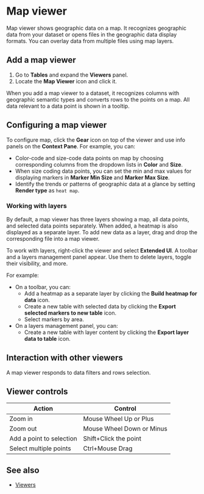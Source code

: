 <!-- TITLE: Map viewer -->
<!-- SUBTITLE: -->

# Map viewer

Map viewer shows geographic data on a map. It recognizes geographic data from your dataset or opens files in the geographic data display formats. You can overlay data from multiple files using map layers.

## Add a map viewer

1. Go to **Tables** and expand the **Viewers** panel.
1. Locate the **Map Viewer** icon and click it.

When you add a map viewer to a dataset, it recognizes columns with geographic
semantic types and converts rows to the points on a map. All data relevant to a
data point is shown in a tooltip.

## Configuring a map viewer

To configure map, click the **Gear** icon on top of the viewer and use info
panels on the **Context Pane**. For example, you can:

* Color-code and size-code data points on map by choosing corresponding columns
  from the dropdown lists in **Color** and **Size**.
* When size coding data points, you can set the min and max values for
  displaying markers in **Marker Min Size** and **Marker Max Size**.
* Identify the trends or patterns of geographic data at a glance by setting
  **Render type** as `heat map`.

### Working with layers

By default, a map viewer has three layers showing a map, all data points, and
selected data points separately. When added, a heatmap is also displayed as a
separate layer. To add new data as a layer, drag and drop the corresponding file
into a map viewer.

To work with layers, right-click the viewer and select **Extended UI**. A
toolbar and a layers management panel appear. Use them to delete layers, toggle
their visibility, and more.

For example:

* On a toolbar, you can:
  * Add a heatmap as a separate layer by clicking the **Build heatmap for data** icon.
  * Create a new table with selected data by clicking the **Export selected markers to new table** icon.
  * Select markers by area.
* On a layers management panel, you can:
  * Create a new table with layer content by clicking the **Export layer data to table** icon.

## Interaction with other viewers

A map viewer responds to data filters and rows selection.

## Viewer controls

|Action              |        Control                |
|------------------------|----------------------|
| Zoom in                                            | Mouse Wheel Up or Plus          |
| Zoom out                                         | Mouse Wheel Down or Minus  |
| Add a point to selection   | Shift+Click the point                   |
| Select multiple points                    | Ctrl+Mouse Drag                       |

## See also

* [Viewers](../viewers.md)
